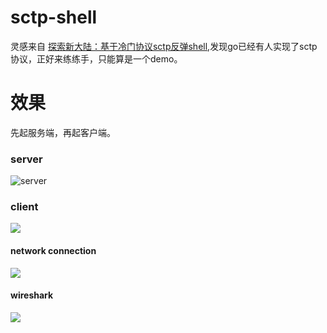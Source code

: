 # sctp-shell
灵感来自
[探索新大陆：基于冷门协议sctp反弹shell](https://mp.weixin.qq.com/s?__biz=MjM5MTYxNjQxOA==&mid=2652869218&idx=1&sn=abe361aa23db0eaf3e2b921fffc29a53),发现go已经有人实现了sctp协议，正好来练练手，只能算是一个demo。
# 效果
先起服务端，再起客户端。
### server
![server](https://gitee.com/srat1999/Pic/raw/master/20201229194508.png)

### client

![](https://gitee.com/srat1999/Pic/raw/master/20201229194626.png)

#### network connection

![](https://gitee.com/srat1999/Pic/raw/master/20201229195059.png)

#### wireshark

![](https://gitee.com/srat1999/Pic/raw/master/20201229195005.png)



